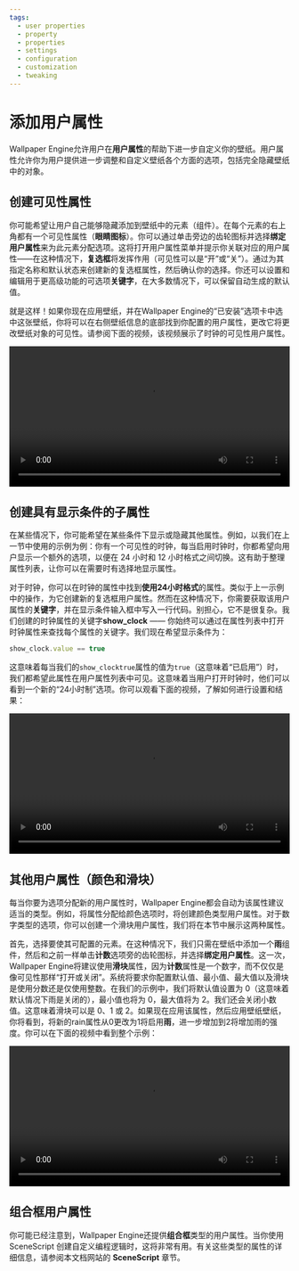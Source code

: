 ```yaml
---
tags:
  - user properties
  - property
  - properties
  - settings
  - configuration
  - customization
  - tweaking
---
```

# 添加用户属性

Wallpaper Engine允许用户在**用户属性**的帮助下进一步自定义你的壁纸。用户属性允许你为用户提供进一步调整和自定义壁纸各个方面的选项，包括完全隐藏壁纸中的对象。

## 创建可见性属性

你可能希望让用户自己能够隐藏添加到壁纸中的元素（组件）。在每个元素的右上角都有一个可见性属性（**眼睛图标**）。你可以通过单击旁边的齿轮图标并选择**绑定用户属性**来为此元素分配选项。这将打开用户属性菜单并提示你关联对应的用户属性——在这种情况下，**复选框**将发挥作用（可见性可以是“开”或“关”）。通过为其指定名称和默认状态来创建新的复选框属性，然后确认你的选择。你还可以设置和编辑用于更高级功能的可选项**关键字**，在大多数情况下，可以保留自动生成的默认值。

就是这样！如果你现在应用壁纸，并在Wallpaper Engine的“已安装”选项卡中选中这张壁纸，你将可以在右侧壁纸信息的底部找到你配置的用户属性，更改它将更改壁纸对象的可见性。请参阅下面的视频，该视频展示了时钟的可见性用户属性。

<video width="100%" controls>
  <source :src="$withBase('/videos/visibility_property.mp4')" type="video/mp4">
  Your browser does not support the video tag.
</video>

## 创建具有显示条件的子属性

在某些情况下，你可能希望在某些条件下显示或隐藏其他属性。例如，以我们在上一节中使用的示例为例：你有一个可见性的时钟，每当启用时钟时，你都希望向用户显示一个额外的选项，以便在 24 小时和 12 小时格式之间切换。这有助于整理属性列表，让你可以在需要时有选择地显示属性。

对于时钟，你可以在时钟的属性中找到**使用24小时格式**的属性。类似于上一示例中的操作，为它创建新的复选框用户属性。然而在这种情况下，你需要获取该用户属性的**关键字**，并在显示条件输入框中写入一行代码。别担心，它不是很复杂。我们创建的时钟属性的关键字**show_clock** —— 你始终可以通过在属性列表中打开时钟属性来查找每个属性的关键字。我们现在希望显示条件为：

```js
show_clock.value == true
```

这意味着每当我们的`show_clocktrue`属性的值为`true`（这意味着“已启用”）时，我们都希望此属性在用户属性列表中可见。这意味着当用户打开时钟时，他们可以看到一个新的“24小时制”选项。你可以观看下面的视频，了解如何进行设置和结果：

<video width="100%" controls>
  <source :src="$withBase('/videos/display_condition.mp4')" type="video/mp4">
  Your browser does not support the video tag.
</video>

## 其他用户属性（颜色和滑块）

每当你要为选项分配新的用户属性时，Wallpaper Engine都会自动为该属性建议适当的类型。例如，将属性分配给颜色选项时，将创建颜色类型用户属性。对于数字类型的选项，你可以创建一个滑块用户属性，我们将在本节中展示这两种属性。

首先，选择要使其可配置的元素。在这种情况下，我们只需在壁纸中添加一个**雨**组件，然后和之前一样单击**计数**选项旁的齿轮图标，并选择**绑定用户属性**。这一次，Wallpaper Engine将建议使用**滑块**属性，因为**计数**属性是一个数字，而不仅仅是像可见性那样“打开或关闭”。系统将要求你配置默认值、最小值、最大值以及滑块是使用分数还是仅使用整数。在我们的示例中，我们将默认值设置为 0（这意味着默认情况下雨是关闭的），最小值也将为 0，最大值将为 2。我们还会关闭小数值。这意味着滑块可以是 0、1 或 2。如果现在应用该属性，然后应用壁纸壁纸，你将看到，将新的rain属性从0更改为1将启用**雨**，进一步增加到2将增加雨的强度。你可以在下面的视频中看到整个示例：

<video width="100%" controls>
  <source :src="$withBase('/videos/slider_property.mp4')" type="video/mp4">
  Your browser does not support the video tag.
</video>

## 组合框用户属性

你可能已经注意到，Wallpaper Engine还提供**组合框**类型的用户属性。当你使用 SceneScript 创建自定义编程逻辑时，这将非常有用。有关这些类型的属性的详细信息，请参阅本文档网站的 **SceneScript** 章节。